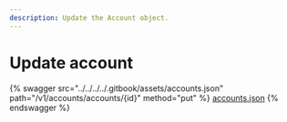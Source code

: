 ```yaml
---
description: Update the Account object.
---
```


# Update account

{% swagger src="../../../../.gitbook/assets/accounts.json" path="/v1/accounts/accounts/{id}" method="put" %}
[accounts.json](../../../../.gitbook/assets/accounts.json)
{% endswagger %}
